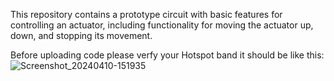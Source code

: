 This repository contains a prototype circuit with basic features for controlling an actuator, including functionality for moving the actuator up, down, and stopping its movement.

Before uploading code please verfy your Hotspot band it should be like this: ![Screenshot_20240410-151935](https://github.com/ompatelok/IOT-Based-Actuator/assets/72142020/80e4080b-21da-4f25-9339-90eb6cfaf4b0)

